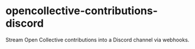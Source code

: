 # opencollective-contributions-discord
Stream Open Collective contributions into a Discord channel via webhooks.
